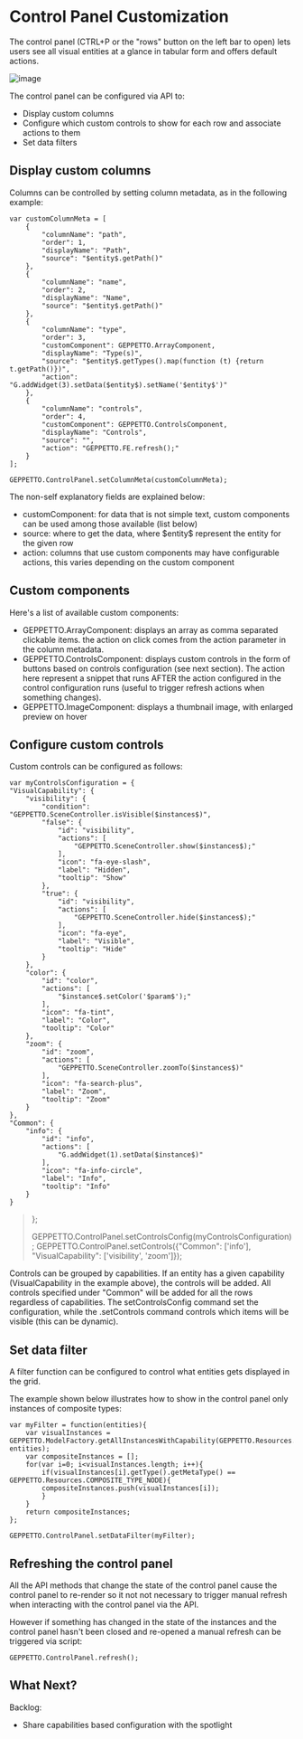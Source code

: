 Control Panel Customization
===========================

The control panel (CTRL+P or the "rows" button on the left bar to open)
lets users see all visual entities at a glance in tabular form and
offers default actions.

![image](images/sshots/controlpanel.png)

The control panel can be configured via API to:

-   Display custom columns
-   Configure which custom controls to show for each row and associate
    actions to them
-   Set data filters

Display custom columns
----------------------

Columns can be controlled by setting column metadata, as in the
following example:

``` {.sourceCode .javascript}
var customColumnMeta = [
    {
        "columnName": "path",
        "order": 1,
        "displayName": "Path",
        "source": "$entity$.getPath()"
    },
    {
        "columnName": "name",
        "order": 2,
        "displayName": "Name",
        "source": "$entity$.getPath()"
    },
    {
        "columnName": "type",
        "order": 3,
        "customComponent": GEPPETTO.ArrayComponent,
        "displayName": "Type(s)",
        "source": "$entity$.getTypes().map(function (t) {return t.getPath()})",
        "action": "G.addWidget(3).setData($entity$).setName('$entity$')"
    },
    {
        "columnName": "controls",
        "order": 4,
        "customComponent": GEPPETTO.ControlsComponent,
        "displayName": "Controls",
        "source": "",
        "action": "GEPPETTO.FE.refresh();"
    }
];

GEPPETTO.ControlPanel.setColumnMeta(customColumnMeta);
```

The non-self explanatory fields are explained below:

-   customComponent: for data that is not simple text, custom components
    can be used among those available (list below)
-   source: where to get the data, where \$entity\$ represent the entity
    for the given row
-   action: columns that use custom components may have configurable
    actions, this varies depending on the custom component

Custom components
-----------------

Here's a list of available custom components:

-   GEPPETTO.ArrayComponent: displays an array as comma separated
    clickable items. the action on click comes from the action parameter
    in the column metadata.
-   GEPPETTO.ControlsComponent: displays custom controls in the form of
    buttons based on controls configuration (see next section). The
    action here represent a snippet that runs AFTER the action
    configured in the control configuration runs (useful to trigger
    refresh actions when something changes).
-   GEPPETTO.ImageComponent: displays a thumbnail image, with enlarged
    preview on hover

Configure custom controls
-------------------------

Custom controls can be configured as follows:

``` {.sourceCode .javascript}
var myControlsConfiguration = {
"VisualCapability": {
    "visibility": {
        "condition": "GEPPETTO.SceneController.isVisible($instances$)",
        "false": {
            "id": "visibility",
            "actions": [
                "GEPPETTO.SceneController.show($instances$);"
            ],
            "icon": "fa-eye-slash",
            "label": "Hidden",
            "tooltip": "Show"
        },
        "true": {
            "id": "visibility",
            "actions": [
                "GEPPETTO.SceneController.hide($instances$);"
            ],
            "icon": "fa-eye",
            "label": "Visible",
            "tooltip": "Hide"
        }
    },
    "color": {
        "id": "color",
        "actions": [
            "$instance$.setColor('$param$');"
        ],
        "icon": "fa-tint",
        "label": "Color",
        "tooltip": "Color"
    },
    "zoom": {
        "id": "zoom",
        "actions": [
            "GEPPETTO.SceneController.zoomTo($instances$)"
        ],
        "icon": "fa-search-plus",
        "label": "Zoom",
        "tooltip": "Zoom"
    }
},
"Common": {
    "info": {
        "id": "info",
        "actions": [
            "G.addWidget(1).setData($instance$)"
        ],
        "icon": "fa-info-circle",
        "label": "Info",
        "tooltip": "Info"
    }
}
```

> };
>
> GEPPETTO.ControlPanel.setControlsConfig(myControlsConfiguration);
> GEPPETTO.ControlPanel.setControls({"Common": \['info'\],
> "VisualCapability": \['visibility', 'zoom'\]});

Controls can be grouped by capabilities. If an entity has a given
capability (VisualCapability in the example above), the controls will be
added. All controls specified under "Common" will be added for all the
rows regardless of capabilities. The setControlsConfig command set the
configuration, while the .setControls command controls which items will
be visible (this can be dynamic).

Set data filter
---------------

A filter function can be configured to control what entities gets
displayed in the grid.

The example shown below illustrates how to show in the control panel
only instances of composite types:

``` {.sourceCode .javascript}
var myFilter = function(entities){
    var visualInstances = GEPPETTO.ModelFactory.getAllInstancesWithCapability(GEPPETTO.Resources.VISUAL_CAPABILITY, entities);
    var compositeInstances = [];
    for(var i=0; i<visualInstances.length; i++){
        if(visualInstances[i].getType().getMetaType() == GEPPETTO.Resources.COMPOSITE_TYPE_NODE){
        compositeInstances.push(visualInstances[i]);
        }
    }
    return compositeInstances;
};

GEPPETTO.ControlPanel.setDataFilter(myFilter);
```

Refreshing the control panel
----------------------------

All the API methods that change the state of the control panel cause the
control panel to re-render so it not not necessary to trigger manual
refresh when interacting with the control panel via the API.

However if something has changed in the state of the instances and the
control panel hasn't been closed and re-opened a manual refresh can be
triggered via script:

``` {.sourceCode .javascript}
GEPPETTO.ControlPanel.refresh();
```

What Next?
----------

Backlog:

-   Share capabilities based configuration with the spotlight

